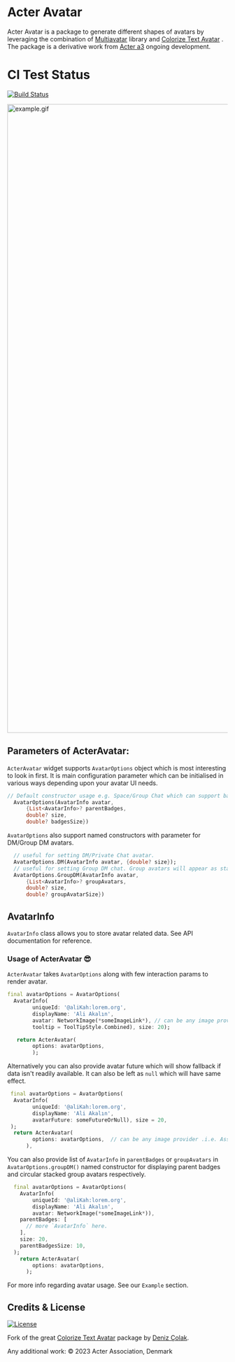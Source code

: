 # Acter Avatar

Acter Avatar is a package to generate different shapes of avatars by leveraging the combination of [Multiavatar](https://pub.dev/packages/multiavatar) library and [Colorize Text Avatar](https://pub.dev/packages/colorize_text_avatar) . The package is a derivative work from [Acter a3](https://github.com/acterglobal/a3) ongoing development.

# CI Test Status

<a href="https://github.com/acterglobal/acter-avatar/actions"><img src="https://github.com/acterglobal/acter-avatar/workflows/acter-avatar-tests/badge.svg" alt="Build Status"></a>

<img width="1435" alt="example.gif" src="https://github.com/acterglobal/acter-avatar/assets/68579938/ad0e6378-35bc-4644-b234-fa929565f52b">


## Parameters of ActerAvatar:

`ActerAvatar` widget supports `AvatarOptions` object which is most interesting to look in first. It is main configuration parameter which can be initialised in various ways depending upon your avatar UI needs.

```dart
// Default constructor usage e.g. Space/Group Chat which can support badges.
  AvatarOptions(AvatarInfo avatar,
      {List<AvatarInfo>? parentBadges,
      double? size,
      double? badgesSize})

```

`AvatarOptions` also support named constructors with parameter for DM/Group DM avatars.

```dart
  // useful for setting DM/Private Chat avatar.
  AvatarOptions.DM(AvatarInfo avatar, {double? size});
  // useful for setting Group DM chat. Group avatars will appear as stacked avatars.
  AvatarOptions.GroupDM(AvatarInfo avatar,
      {List<AvatarInfo>? groupAvatars,
      double? size,
      double? groupAvatarSize})
```

## AvatarInfo

`AvatarInfo` class allows you to store avatar related data. See API documentation for reference.

### Usage of ActerAvatar 😎

`ActerAvatar` takes `AvatarOptions` along with few interaction params to render avatar.

```dart
final avatarOptions = AvatarOptions(
  AvatarInfo(
        uniqueId: '@aliKah:lorem.org',
        displayName: 'Ali Akalın',
        avatar: NetworkImage(*someImageLink*), // can be any image provider .i.e. AssetImage, MemoryImage and NetworkImage etc.
        tooltip = ToolTipStyle.Combined), size: 20);

   return ActerAvatar(
        options: avatarOptions,
        );
```

Alternatively you can also provide avatar future which will show fallback if data isn't readily available. It can also be left as `null` which will have same effect.

```dart
 final avatarOptions = AvatarOptions(
  AvatarInfo(
        uniqueId: '@aliKah:lorem.org',
        displayName: 'Ali Akalın',
        avatarFuture: someFutureOrNull), size = 20,
 );
  return ActerAvatar(
        options: avatarOptions,  // can be any image provider .i.e. AssetImage, MemoryImage and NetworkImage etc.
      ),
```

You can also provide list of `AvatarInfo` in `parentBadges` or `groupAvatars` in `AvatarOptions.groupDM()` named constructor for displaying parent badges and circular stacked group avatars respectively.

```dart
  final avatarOptions = AvatarOptions(
    AvatarInfo(
        uniqueId: '@aliKah:lorem.org',
        displayName: 'Ali Akalın',
        avatar: NetworkImage(*someImageLink*)),
    parentBadges: [
      // more `AvatarInfo` here.
    ],
    size: 20,
    parentBadgesSize: 10,
  );
    return ActerAvatar(
        options: avatarOptions,
      );
```

For more info regarding avatar usage. See our `Example` section.

## Credits & License

[![License](https://img.shields.io/badge/License-MIT-blue.svg)](/LICENSE)

Fork of the great [Colorize Text Avatar](https://pub.dev/packages/colorize_text_avatar) package by [Deniz Çolak](https://github.com/deniscolak).

Any additional work: © 2023 Acter Association, Denmark
